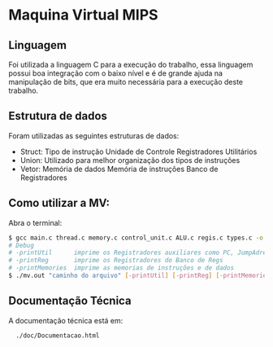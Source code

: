 # Maquina Virtual MIPS
## Linguagem
Foi utilizada a linguagem C para a execução do trabalho, essa linguagem possui boa integração com o baixo nível e é de grande ajuda na manipulação de bits, que era muito necessária para a execução deste trabalho.

## Estrutura de dados
Foram utilizadas as seguintes estruturas de dados:
- Struct: Tipo de instrução
          Unidade de Controle
          Registradores Utilitários
- Union:  Utilizado para melhor organização dos tipos de instruções
- Vetor:  Memória de dados
          Memória de instruções
          Banco de Registradores

## Como utilizar a MV:
Abra o terminal:
```bash
$ gcc main.c thread.c memory.c control_unit.c ALU.c regis.c types.c -o mv.out  # Se quiser compilar
# Debug 
# -printUtil      imprime os Registradores auxiliares como PC, JumpAdress e outros
# -printReg       imprime os Registradores do Banco de Regs
# -printMemories  imprime as memorias de instruções e de dados
$ ./mv.out "caminho do arquivo" [-printUtil] [-printReg] [-printMemories]
```

## Documentação Técnica
A documentação técnica está em:
```bash
  ./doc/Documentacao.html
```